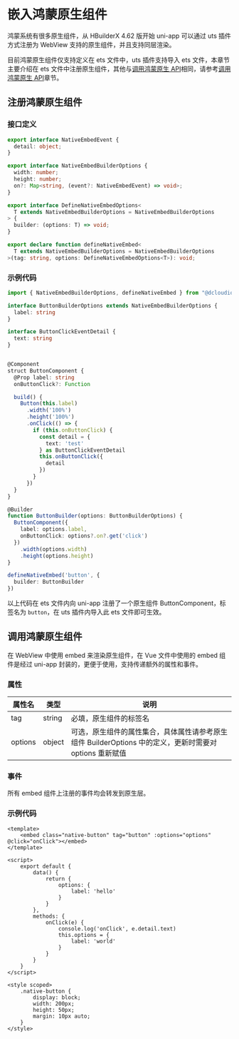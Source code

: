 # 嵌入鸿蒙原生组件

鸿蒙系统有很多原生组件，从 HBuilderX 4.62 版开始 uni-app 可以通过 uts 插件方式注册为 WebView 支持的原生组件，并且支持同层渲染。

目前鸿蒙原生组件仅支持定义在 ets 文件中，uts 插件支持导入 ets 文件，本章节主要介绍在 ets 文件中注册原生组件，其他与[调用鸿蒙原生 API](native-api.md)相同，请参考[调用鸿蒙原生 API](native-api.md)章节。

## 注册鸿蒙原生组件

### 接口定义

```typescript
export interface NativeEmbedEvent {
  detail: object;
}

export interface NativeEmbedBuilderOptions {
  width: number;
  height: number;
  on?: Map<string, (event?: NativeEmbedEvent) => void>;
}

export interface DefineNativeEmbedOptions<
  T extends NativeEmbedBuilderOptions = NativeEmbedBuilderOptions
> {
  builder: (options: T) => void;
}

export declare function defineNativeEmbed<
  T extends NativeEmbedBuilderOptions = NativeEmbedBuilderOptions
>(tag: string, options: DefineNativeEmbedOptions<T>): void;
```

### 示例代码

```ts
import { NativeEmbedBuilderOptions, defineNativeEmbed } from "@dcloudio/uni-app-runtime"

interface ButtonBuilderOptions extends NativeEmbedBuilderOptions {
  label: string
}

interface ButtonClickEventDetail {
  text: string
}


@Component
struct ButtonComponent {
  @Prop label: string
  onButtonClick?: Function

  build() {
    Button(this.label)
      .width('100%')
      .height('100%')
      .onClick(() => {
        if (this.onButtonClick) {
          const detail = {
            text: 'test'
          } as ButtonClickEventDetail
          this.onButtonClick({
            detail
          })
        }
      })
  }
}

@Builder
function ButtonBuilder(options: ButtonBuilderOptions) {
  ButtonComponent({
    label: options.label,
    onButtonClick: options?.on?.get('click')
  })
    .width(options.width)
    .height(options.height)
}

defineNativeEmbed('button', {
  builder: ButtonBuilder
})
```

以上代码在 ets 文件内向 uni-app 注册了一个原生组件 ButtonComponent，标签名为 `button`，在 uts 插件内导入此 ets 文件即可生效。

## 调用鸿蒙原生组件

在 WebView 中使用 embed 来渲染原生组件，在 Vue 文件中使用的 embed 组件是经过 uni-app 封装的，更便于使用，支持传递额外的属性和事件。

### 属性

| 属性名  | 类型   | 说明                                                   |
| ------- | ------ | ------------------------------------------------------ |
| tag     | string | 必填，原生组件的标签名                                 |
| options | object | 可选，原生组件的属性集合，具体属性请参考原生组件 BuilderOptions 中的定义，更新时需要对 options 重新赋值|

### 事件

所有 embed 组件上注册的事件均会转发到原生层。

### 示例代码

```vue
<template>
    <embed class="native-button" tag="button" :options="options" @click="onClick"></embed>
</template>

<script>
    export default {
        data() {
            return {
                options: {
                    label: 'hello'
                }
            }
        },
        methods: {
            onClick(e) {
                console.log('onClick', e.detail.text)
                this.options = {
                    label: 'world'
                }
            }
        }
    }
</script>

<style scoped>
    .native-button {
        display: block;
        width: 200px;
        height: 50px;
        margin: 10px auto;
    }
</style>
```
